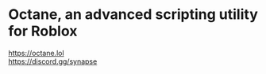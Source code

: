 # Octane, an advanced scripting utility for Roblox
https://octane.lol<br>
https://discord.gg/synapse
